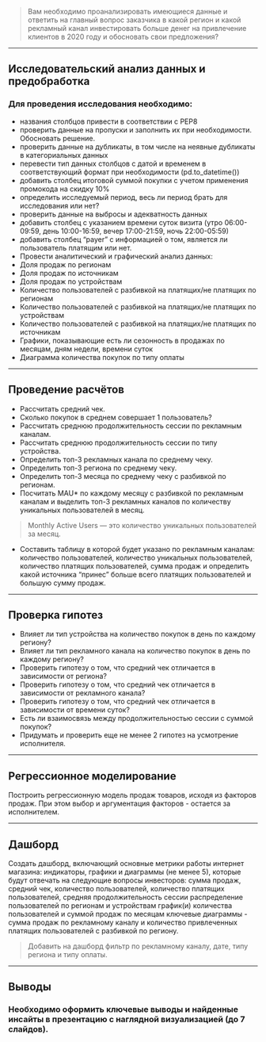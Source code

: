 > Вам необходимо проанализировать имеющиеся данные и ответить на главный вопрос заказчика
> в какой регион и какой рекламный канал инвестировать больше денег на привлечение клиентов в 2020 году и обосновать свои предложения?
___
## Исследовательский анализ данных и предобработка
### Для проведения исследования необходимо:
- названия столбцов привести в соответствии с PEP8
- проверить данные на пропуски и заполнить их при необходимости. Обосновать решение.
- проверить данные на дубликаты, в том числе на неявные дубликаты в категориальных данных
- перевести тип данных столбцов с датой и временем в соответствующий формат при необходимости (pd.to_datetime())
- добавить столбец итоговой суммой покупки с учетом применения промокода на скидку 10%
- определить исследуемый период, весь ли период брать для исследования или нет?
- проверить данные на выбросы и адекватность данных
- добавить столбец с указанием времени суток визита (утро 06:00-09:59, день 10:00-16:59, вечер 17:00-21:59, ночь 22:00-05:59)
- добавить столбец “payer” с информацией о том, является ли пользователь платящим или нет.
- Провести аналитический и графический анализ данных:
- Доля продаж по регионам
- Доля продаж по источникам
- Доля продаж по устройствам
- Количество пользователей с разбивкой на платящих/не платящих по регионам
- Количество пользователей с разбивкой на платящих/не платящих по устройствам
- Количество пользователей с разбивкой на платящих/не платящих по источникам
- Графики, показывающие есть ли сезонность в продажах по месяцам, дням недели, времени суток
- Диаграмма количества покупок по типу оплаты
___
## Проведение расчётов
- Рассчитать средний чек.
- Сколько покупок в среднем совершает 1 пользователь?
- Рассчитать среднюю продолжительность сессии по рекламным каналам.
- Рассчитать среднюю продолжительность сессии по типу устройства.
- Определить топ-3 рекламных канала по среднему чеку.
- Определить топ-3 региона по среднему чеку.
- Определить топ-3 месяца по среднему чеку с разбивкой по регионам.
- Посчитать MAU* по каждому месяцу с разбивкой по рекламным каналам и выделить топ-3 рекламных каналов по количеству уникальных пользователей в месяц.
> Monthly Active Users — это количество уникальных пользователей за месяц.
- Составить таблицу в которой будет указано по рекламным каналам: количество пользователей, количество уникальных пользователей, количество платящих пользователей, сумма продаж и определить какой источника “принес” больше всего платящих пользователей и большую сумму продаж.
___
## Проверка гипотез
- Влияет ли тип устройства на количество покупок в день по каждому региону?
- Влияет ли тип рекламного канала на количество покупок в день по каждому региону?
- Проверить гипотезу о том, что средний чек отличается в зависимости от региона?
- Проверить гипотезу о том, что средний чек отличается в зависимости от рекламного канала?
- Проверить гипотезу о том, что средний чек отличается в зависимости от времени суток?
- Есть ли взаимосвязь между продолжительностью сессии с суммой покупок?
- Придумать и проверить еще не менее 2 гипотез на усмотрение исполнителя.
___
## Регрессионное моделирование
Построить регрессионную модель продаж товаров, исходя из факторов продаж. При этом выбор и аргументация факторов - остается за исполнителем.
___
## Дашборд
Создать дашборд, включающий основные метрики работы интернет магазина: индикаторы, графики и диаграммы (не менее 5), которые будут отвечать на следующие вопросы инвесторов:
сумма продаж, средний чек, количество пользователей, количество платящих пользователей, средняя продолжительность сессии
распределение пользователей по регионам и устройствам
график(и) количества пользователей и суммой продаж по месяцам
ключевые диаграммы - сумма продаж по рекламному каналу и количество привлеченных платящих пользователей с разбивкой по региону.
> Добавить на дашборд фильтр по рекламному каналу, дате, типу региона и типу оплаты.
___
## Выводы
### Необходимо оформить ключевые выводы и найденные инсайты в презентацию с наглядной визуализацией (до 7 слайдов).
